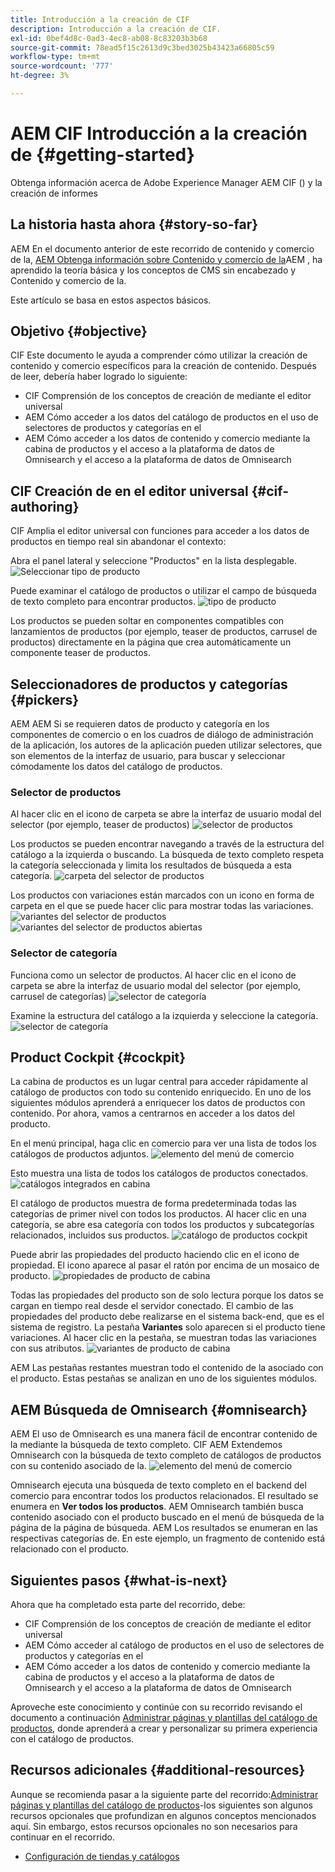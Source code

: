 ```yaml
---
title: Introducción a la creación de CIF
description: Introducción a la creación de CIF.
exl-id: 0bef4d8c-0ad3-4ec8-ab08-8c83203b3b68
source-git-commit: 78ead5f15c2613d9c3bed3025b43423a66805c59
workflow-type: tm+mt
source-wordcount: '777'
ht-degree: 3%

---
```


# AEM CIF Introducción a la creación de {#getting-started}

Obtenga información acerca de Adobe Experience Manager AEM CIF () y la creación de informes

## La historia hasta ahora {#story-so-far}

AEM En el documento anterior de este recorrido de contenido y comercio de la, [AEM Obtenga información sobre Contenido y comercio de la](/help/commerce-cloud/introduction.md)AEM , ha aprendido la teoría básica y los conceptos de CMS sin encabezado y Contenido y comercio de la.

Este artículo se basa en estos aspectos básicos.

## Objetivo {#objective}

CIF Este documento le ayuda a comprender cómo utilizar la creación de contenido y comercio específicos para la creación de contenido. Después de leer, debería haber logrado lo siguiente:

* CIF Comprensión de los conceptos de creación de mediante el editor universal
* AEM Cómo acceder a los datos del catálogo de productos en el uso de selectores de productos y categorías en el
* AEM Cómo acceder a los datos de contenido y comercio mediante la cabina de productos y el acceso a la plataforma de datos de Omnisearch y el acceso a la plataforma de datos de Omnisearch

## CIF Creación de en el editor universal {#cif-authoring}

CIF Amplia el editor universal con funciones para acceder a los datos de productos en tiempo real sin abandonar el contexto:

Abra el panel lateral y seleccione &quot;Productos&quot; en la lista desplegable.
![Seleccionar tipo de producto](assets/asset-finder-overview.png)

Puede examinar el catálogo de productos o utilizar el campo de búsqueda de texto completo para encontrar productos.
![tipo de producto](assets/asset-finder-search.png)

Los productos se pueden soltar en componentes compatibles con lanzamientos de productos (por ejemplo, teaser de productos, carrusel de productos) directamente en la página que crea automáticamente un componente teaser de productos.

## Seleccionadores de productos y categorías {#pickers}

AEM AEM Si se requieren datos de producto y categoría en los componentes de comercio o en los cuadros de diálogo de administración de la aplicación, los autores de la aplicación pueden utilizar selectores, que son elementos de la interfaz de usuario, para buscar y seleccionar cómodamente los datos del catálogo de productos.

### Selector de productos

Al hacer clic en el icono de carpeta se abre la interfaz de usuario modal del selector (por ejemplo, teaser de productos)
![selector de productos](assets/product-picker-open.png)

Los productos se pueden encontrar navegando a través de la estructura del catálogo a la izquierda o buscando. La búsqueda de texto completo respeta la categoría seleccionada y limita los resultados de búsqueda a esta categoría.
![carpeta del selector de productos](assets/product-picker-folders.png)

Los productos con variaciones están marcados con un icono en forma de carpeta en el que se puede hacer clic para mostrar todas las variaciones.
![variantes del selector de productos](assets/product-picker-variants.png)
![variantes del selector de productos abiertas](assets/product-picker-variants-open.png)

### Selector de categoría

Funciona como un selector de productos. Al hacer clic en el icono de carpeta se abre la interfaz de usuario modal del selector (por ejemplo, carrusel de categorías)
![selector de categoría](assets/category-picker-open.png)

Examine la estructura del catálogo a la izquierda y seleccione la categoría.
![selector de categoría](assets/category-picker-folders.png)

## Product Cockpit {#cockpit}

La cabina de productos es un lugar central para acceder rápidamente al catálogo de productos con todo su contenido enriquecido. En uno de los siguientes módulos aprenderá a enriquecer los datos de productos con contenido. Por ahora, vamos a centrarnos en acceder a los datos del producto.

En el menú principal, haga clic en comercio para ver una lista de todos los catálogos de productos adjuntos.
![elemento del menú de comercio](assets/commerce-menu-item.png)

Esto muestra una lista de todos los catálogos de productos conectados.
![catálogos integrados en cabina](assets/cockpit-Integrated-catalogs.png)

El catálogo de productos muestra de forma predeterminada todas las categorías de primer nivel con todos los productos. Al hacer clic en una categoría, se abre esa categoría con todos los productos y subcategorías relacionados, incluidos sus productos.
![catálogo de productos cockpit](assets/cockpit-product-catalog.png)

Puede abrir las propiedades del producto haciendo clic en el icono de propiedad. El icono aparece al pasar el ratón por encima de un mosaico de producto.
![propiedades de producto de cabina](assets/cockpit-properties.png)

Todas las propiedades del producto son de solo lectura porque los datos se cargan en tiempo real desde el servidor conectado. El cambio de las propiedades del producto debe realizarse en el sistema back-end, que es el sistema de registro. La pestaña **Variantes** solo aparecen si el producto tiene variaciones. Al hacer clic en la pestaña, se muestran todas las variaciones con sus atributos.
![variantes de producto de cabina](assets/cockpit-properties-variants.png)

AEM Las pestañas restantes muestran todo el contenido de la asociado con el producto. Estas pestañas se analizan en uno de los siguientes módulos.

## AEM Búsqueda de Omnisearch {#omnisearch}

AEM El uso de Omnisearch es una manera fácil de encontrar contenido de la mediante la búsqueda de texto completo. CIF AEM Extendemos Omnisearch con la búsqueda de texto completo de catálogos de productos con su contenido asociado de la.
![elemento del menú de comercio](assets/omnisearch.png)

Omnisearch ejecuta una búsqueda de texto completo en el backend del comercio para encontrar todos los productos relacionados. El resultado se enumera en **Ver todos los productos**. AEM Omnisearch también busca contenido asociado con el producto buscado en el menú de búsqueda de la página de la página de búsqueda. AEM Los resultados se enumeran en las respectivas categorías de. En este ejemplo, un fragmento de contenido está relacionado con el producto.

## Siguientes pasos {#what-is-next}

Ahora que ha completado esta parte del recorrido, debe:

* CIF Comprensión de los conceptos de creación de mediante el editor universal
* AEM Cómo acceder al catálogo de productos en el uso de selectores de productos y categorías en el
* AEM Cómo acceder a los datos de contenido y comercio mediante la cabina de productos y el acceso a la plataforma de datos de Omnisearch y el acceso a la plataforma de datos de Omnisearch

Aproveche este conocimiento y continúe con su recorrido revisando el documento a continuación [Administrar páginas y plantillas del catálogo de productos](catalog-templates.md), donde aprenderá a crear y personalizar su primera experiencia con el catálogo de productos.

## Recursos adicionales {#additional-resources}

Aunque se recomienda pasar a la siguiente parte del recorrido:[Administrar páginas y plantillas del catálogo de productos](catalog-templates.md)-los siguientes son algunos recursos opcionales que profundizan en algunos conceptos mencionados aquí. Sin embargo, estos recursos opcionales no son necesarios para continuar en el recorrido.

* [Configuración de tiendas y catálogos](/help/commerce-cloud/getting-started.md#catalog)

